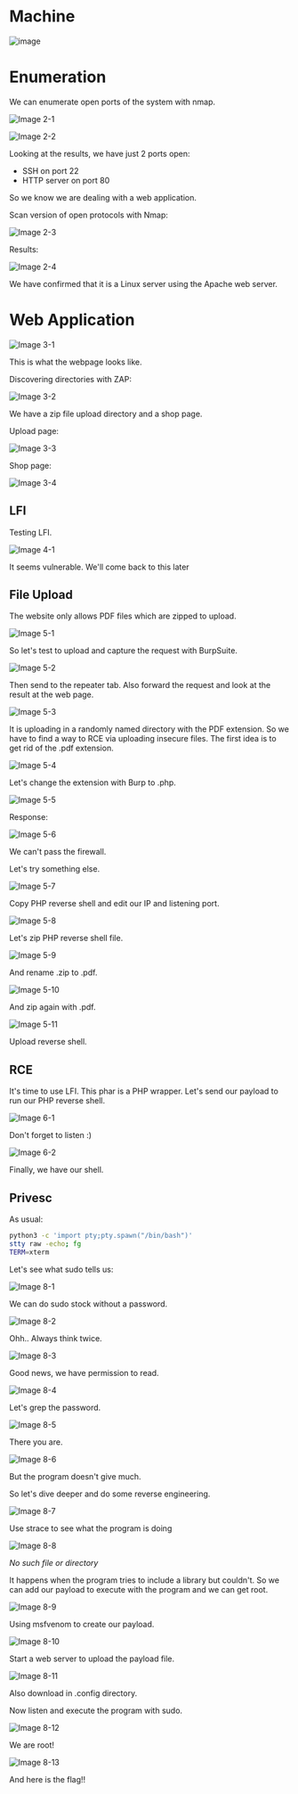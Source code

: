 # Machine

![image](https://github.com/AzizhanKaya/projelerim/assets/149832485/e02ac32f-58ff-4ed2-a959-2556ef62a15c)

# Enumeration

We can enumerate open ports of the system with nmap.

![Image 2-1](images/2-1.png)

![Image 2-2](images/2-2.png)

Looking at the results, we have just 2 ports open:
- SSH on port 22
- HTTP server on port 80

So we know we are dealing with a web application.

Scan version of open protocols with Nmap:

![Image 2-3](images/2-3.png)

Results:

![Image 2-4](images/2-4.png)

We have confirmed that it is a Linux server using the Apache web server.

# Web Application

![Image 3-1](images/3-1.png)

This is what the webpage looks like.

Discovering directories with ZAP:

![Image 3-2](images/3-2.png)

We have a zip file upload directory and a shop page.

Upload page:

![Image 3-3](images/3-3.png)

Shop page:

![Image 3-4](images/3-4.png)

## LFI

Testing LFI.

![Image 4-1](images/4-1.png)

It seems vulnerable. We'll come back to this later

## File Upload

The website only allows PDF files which are zipped to upload.

![Image 5-1](images/5-1.png)

So let's test to upload and capture the request with BurpSuite.

![Image 5-2](images/5-2.png)

Then send to the repeater tab. Also forward the request and look at the result at the web page.

![Image 5-3](images/5-3.png)

It is uploading in a randomly named directory with the PDF extension. So we have to find a way to RCE via uploading insecure files. The first idea is to get rid of the .pdf extension.

![Image 5-4](images/5-4.png)

Let's change the extension with Burp to .php.

![Image 5-5](images/5-5.png)

Response:

![Image 5-6](images/5-6.png)

We can't pass the firewall.

Let's try something else.

![Image 5-7](images/5-7.png)

Copy PHP reverse shell and edit our IP and listening port.

![Image 5-8](images/5-8.png)

Let's zip PHP reverse shell file.

![Image 5-9](images/5-9.png)

And rename .zip to .pdf.

![Image 5-10](images/5-10.png)

And zip again with .pdf.

![Image 5-11](images/5-11.png)

Upload reverse shell.

## RCE

It's time to use LFI. This phar is a PHP wrapper. Let's send our payload to run our PHP reverse shell.

![Image 6-1](images/6-1.png)

Don't forget to listen :)

![Image 6-2](images/6-2.png)

Finally, we have our shell.

## Privesc

As usual:

```bash
python3 -c 'import pty;pty.spawn("/bin/bash")'
stty raw -echo; fg
TERM=xterm
```
Let's see what sudo tells us:

![Image 8-1](images/8-1.png)

We can do sudo stock without a password.

![Image 8-2](images/8-2.png)

Ohh.. Always think twice.

![Image 8-3](images/8-3.png)

Good news, we have permission to read.

![Image 8-4](images/8-4.png)

Let's grep the password.

![Image 8-5](images/8-5.png)

There you are.

![Image 8-6](images/8-6.png)

But the program doesn't give much.

So let's dive deeper and do some reverse engineering.

![Image 8-7](images/8-7.png)

Use strace to see what the program is doing

![Image 8-8](images/8-8.png)

*No such file or directory*

It happens when the program tries to include a library but couldn't. So we can add our payload to execute with the program and we can get root.

![Image 8-9](images/8-9.png)

Using msfvenom to create our payload.

![Image 8-10](images/8-10.png)

Start a web server to upload the payload file.

![Image 8-11](images/8-11.png)

Also download in .config directory.

Now listen and execute the program with sudo.

![Image 8-12](images/8-12.png)

We are root!

![Image 8-13](images/8-13.png)

And here is the flag!!
